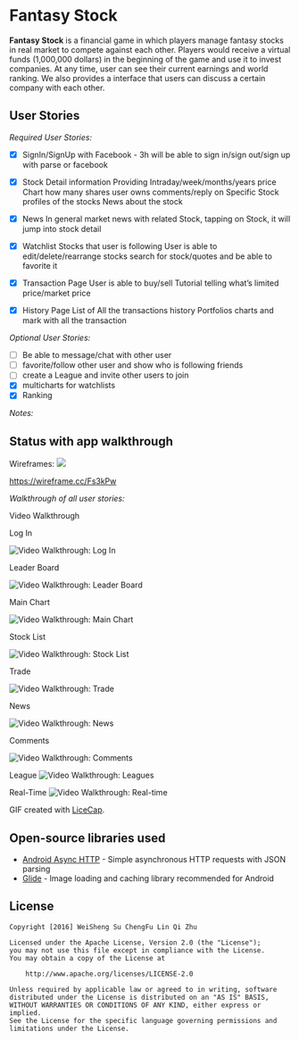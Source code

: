 # Fantasy Stock

**Fantasy Stock** is a financial game in which players manage fantasy stocks in real market to compete against each other. Players would receive a virtual funds (1,000,000 dollars) in the beginning of the game and use it to invest companies. At any time, user can see their current earnings and world ranking. We also provides a interface that users can discuss a certain company with each other.

## User Stories

*Required User Stories:*
* [x] SignIn/SignUp with Facebook - 3h
will be able to sign in/sign out/sign up with parse or facebook
* [x] Stock Detail information
Providing Intraday/week/months/years price Chart
how many shares user owns
comments/reply on Specific Stock
profiles of the stocks
News about the stock
* [x] News
In general market news with related Stock, tapping on Stock, it will jump into stock detail
* [x] Watchlist
Stocks that user is following
User is able to edit/delete/rearrange stocks
search for stock/quotes and be able to favorite it
* [x] Transaction Page
User is able to buy/sell
Tutorial telling what’s limited price/market price
* [x] History Page
List of All the transactions history 
Portfolios charts and mark with all the transaction 


*Optional User Stories:*
* [ ] Be able to message/chat with other user
* [ ] favorite/follow other user and show who is following friends
* [ ] create a League and invite other users to join
* [x] multicharts for watchlists
* [x] Ranking

*Notes:*

## Status with app walkthrough

Wireframes: 
<img src="https://cloud.githubusercontent.com/assets/7560784/13485320/6719052e-e0bb-11e5-8873-64e7b7571936.png">

https://wireframe.cc/Fs3kPw

*Walkthrough of all user stories:*

Video Walkthrough

Log In

<img src='rec.login.gif' title='Video Walkthrough: Log In' width='' alt='Video Walkthrough: Log In' />

Leader Board

<img src='rec.leaderboard.gif' title='Video Walkthrough: Leader Board' width='' alt='Video Walkthrough: Leader Board' />

Main Chart

<img src='rec.mainchart.gif' title='Video Walkthrough: Main Chart' width='' alt='Video Walkthrough: Main Chart' />

Stock List

<img src='rec.stocklist.gif' title='Video Walkthrough: Stock List' width='' alt='Video Walkthrough: Stock List' />

Trade

<img src='rec.trade.gif' title='Video Walkthrough: Trade' width='' alt='Video Walkthrough: Trade' />

News

<img src='rec.news.gif' title='Video Walkthrough: News' width='' alt='Video Walkthrough: News' />

Comments

<img src='rec.comments.gif' title='Video Walkthrough: Comments' width='' alt='Video Walkthrough: Comments' />

League
<img src='rec.league.gif' title='Video Walkthrough: Comments' width='' alt='Video Walkthrough: Leagues' />

Real-Time
<img src='rec.realtime.gif' title='Video Walkthrough: Comments' width='' alt='Video Walkthrough: Real-time' />

GIF created with [LiceCap](http://www.cockos.com/licecap/).


## Open-source libraries used

- [Android Async HTTP](https://github.com/loopj/android-async-http) - Simple asynchronous HTTP requests with JSON parsing
- [Glide](https://github.com/bumptech/glide/) - Image loading and caching library recommended for Android

## License

    Copyright [2016] WeiSheng Su ChengFu Lin Qi Zhu

    Licensed under the Apache License, Version 2.0 (the "License");
    you may not use this file except in compliance with the License.
    You may obtain a copy of the License at

        http://www.apache.org/licenses/LICENSE-2.0

    Unless required by applicable law or agreed to in writing, software
    distributed under the License is distributed on an "AS IS" BASIS,
    WITHOUT WARRANTIES OR CONDITIONS OF ANY KIND, either express or implied.
    See the License for the specific language governing permissions and
    limitations under the License.

